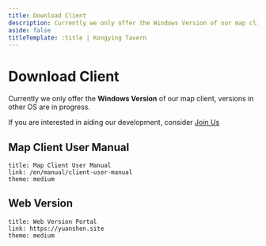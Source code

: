```yaml
---
title: Download Client
description: Currently we only offer the Windows Version of our map client, versions in other OS are in progress.
aside: false
titleTemplate: :title | Kongying Tavern
---
```


# Download Client

Currently we only offer the **Windows Version** of our map client, versions in other OS are in progress.

<LinkGrid :items="downloadMethod" />

If you are interested in aiding our development, consider [Join Us](./join)

## Map Client User Manual

```card
title: Map Client User Manual
link: /en/manual/client-user-manual
theme: medium
```

## Web Version

```card
title: Web Version Portal
link: https://yuanshen.site
theme: medium
```

<script setup>
import { useUrlSearchParams } from '@vueuse/core'
import { onMounted } from 'vue'
import { isNumber } from '../../.vitepress/theme/utils'

const downloadMethod = [
  { id:'sq', name: 'Discord', target: '_self', link: 'https://discord.gg/aFe57AKZUF', icon: 'i-logos-discord-icon' },
  { id:'gd', name: 'Google Drive', target: '_blank', link: 'https://drive.google.com/drive/folders/1ade5zOu14oMIJlwaJd0qf-S_xdH9pkSa?usp=sharing', icon: 'i-logos-google-drive' }
]
</script>
